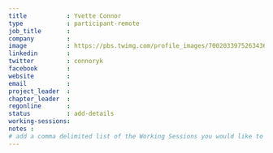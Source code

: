 ```yaml
---
title           : Yvette Connor
type            : participant-remote
job_title       :
company         :
image           : https://pbs.twimg.com/profile_images/700203397526343680/NIVAs6F__400x400.jpg
linkedin        :
twitter         : connoryk
facebook        :
website         :
email           :
project_leader  :
chapter_leader  :
regonline       :
status          : add-details
working-sessions: 
notes :
# add a comma delimited list of the Working Sessions you would like to attend in the meta above (use the session's title) e.g. working-sessions: Security Playbooks Diagrams, Hackathon Daily Sessions
---
```


<!-- put more details about participant here -->
